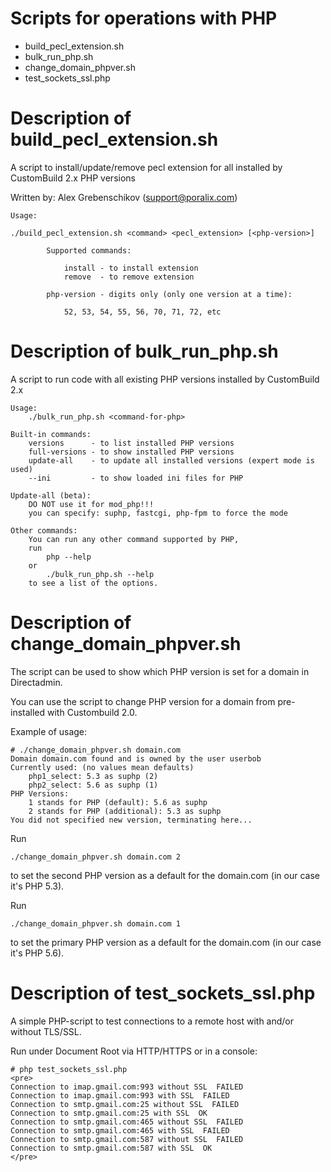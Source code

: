 # Scripts for operations with PHP

- build_pecl_extension.sh 
- bulk_run_php.sh
- change_domain_phpver.sh
- test_sockets_ssl.php


# Description of build_pecl_extension.sh 

A script to install/update/remove pecl extension for all installed by CustomBuild 2.x PHP versions

Written by: Alex Grebenschikov (support@poralix.com)

```
Usage:

./build_pecl_extension.sh <command> <pecl_extension> [<php-version>]

        Supported commands:

            install - to install extension
            remove  - to remove extension

        php-version - digits only (only one version at a time):

            52, 53, 54, 55, 56, 70, 71, 72, etc
```

# Description of bulk_run_php.sh

A script to run code with all existing PHP versions installed by CustomBuild 2.x

```
Usage:
    ./bulk_run_php.sh <command-for-php>

Built-in commands:
    versions      - to list installed PHP versions
    full-versions - to show installed PHP versions
    update-all    - to update all installed versions (expert mode is used)
    --ini         - to show loaded ini files for PHP

Update-all (beta):
    DO NOT use it for mod_php!!!
    you can specify: suphp, fastcgi, php-fpm to force the mode

Other commands:
    You can run any other command supported by PHP,
    run
        php --help
    or
        ./bulk_run_php.sh --help
    to see a list of the options.
```

# Description of change_domain_phpver.sh

The script can be used to show which PHP version is set for a domain in Directadmin.

You can use the script to change PHP version for a domain from pre-installed with Custombuild 2.0.

Example of usage:

```
# ./change_domain_phpver.sh domain.com
Domain domain.com found and is owned by the user userbob
Currently used: (no values mean defaults)
    php1_select: 5.3 as suphp (2)
    php2_select: 5.6 as suphp (1)
PHP Versions:
    1 stands for PHP (default): 5.6 as suphp
    2 stands for PHP (additional): 5.3 as suphp
You did not specified new version, terminating here...
```

Run

```
./change_domain_phpver.sh domain.com 2
```

to set the second PHP version as a default for the domain.com (in our case it's PHP 5.3).

Run

```
./change_domain_phpver.sh domain.com 1
```

to set the primary PHP version as a default for the domain.com (in our case it's PHP 5.6).

# Description of test_sockets_ssl.php

A simple PHP-script to test connections to a remote host with and/or without TLS/SSL.

Run under Document Root via HTTP/HTTPS or in a console:

```
# php test_sockets_ssl.php
<pre>
Connection to imap.gmail.com:993 without SSL  FAILED
Connection to imap.gmail.com:993 with SSL  FAILED
Connection to smtp.gmail.com:25 without SSL  FAILED
Connection to smtp.gmail.com:25 with SSL  OK
Connection to smtp.gmail.com:465 without SSL  FAILED
Connection to smtp.gmail.com:465 with SSL  FAILED
Connection to smtp.gmail.com:587 without SSL  FAILED
Connection to smtp.gmail.com:587 with SSL  OK
</pre>
```
